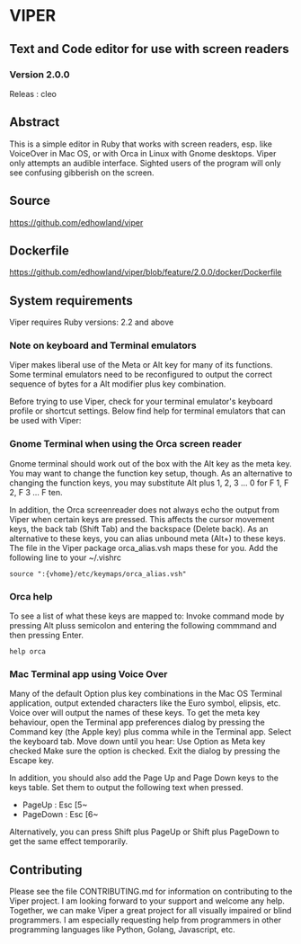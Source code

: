 # VIPER

## Text and Code editor for use with screen readers

### Version 2.0.0

Releas : cleo

## Abstract

This is a simple editor in Ruby that works with screen readers, esp. like VoiceOver 
in Mac OS, or with Orca in Linux with Gnome desktops.
Viper only attempts an audible interface. Sighted users of the program will only see confusing gibberish on the screen.

## Source

<https://github.com/edhowland/viper>

## Dockerfile

<https://github.com/edhowland/viper/blob/feature/2.0.0/docker/Dockerfile>



## System requirements



Viper requires Ruby versions: 2.2 and above


### Note on keyboard and Terminal emulators

Viper makes liberal use of  the Meta or Alt key for many of its functions.
Some terminal emulators need to be reconfigured to output the correct sequence
of bytes for a Alt modifier plus key combination.

Before trying to use Viper, check for your terminal emulator's keyboard profile or shortcut settings.
Below find help for terminal emulators that can be used with Viper:

### Gnome Terminal when using the Orca screen reader

Gnome terminal should work out of the box with the Alt key as the meta key.
You may want to change the function key setup, though.
As an alternative to changing the function keys, you may substitute Alt plus 1, 2, 3 ... 0 for  F 1, F 2, F 3 ... F ten.

In addition, the Orca screenreader does not always echo the output from Viper when certain keys are pressed.
This affects the cursor movement keys, the back tab (Shift Tab) and the backspace (Delete back).
As an alternative to these keys, you can alias unbound meta (Alt+) to these keys.
The file in the Viper package orca_alias.vsh maps these for you.
Add the following line to your ~/.vishrc

```
source ":{vhome}/etc/keymaps/orca_alias.vsh"
```


### Orca help

To see a list of what these keys are mapped to: Invoke command mode by
pressing Alt pluss semicolon and entering the following commmand and then pressing Enter.

```
help orca
```


### Mac Terminal app using Voice Over

Many of the default Option plus key combinations in the Mac OS Terminal application,
output extended characters like the Euro symbol, elipsis, etc.
Voice over will output the names of these keys.
To get the meta key behaviour, open the Terminal app preferences dialog
by pressing the Command key (the Apple key) plus comma while in the Terminal app.
Select the keyboard tab. Move down until you hear:
Use Option as Meta key checked
Make sure the  option is checked. Exit the dialog by pressing the Escape key.

In addition, you should also add the Page Up and Page Down keys to the keys table.
Set them to output the following text when pressed.

- PageUp : Esc [5~
- PageDown : Esc [6~

Alternatively, you can press Shift plus PageUp or Shift plus PageDown
to get the same effect temporarily.

## Contributing


Please see the file CONTRIBUTING.md for information on contributing to the Viper project. 
I am looking forward to your support and welcome any help. Together, we can make Viper a great project
for all visually impaired or blind programmers.  I am especially requesting help from programmers in other programming languages like Python, Golang, Javascript, etc.



